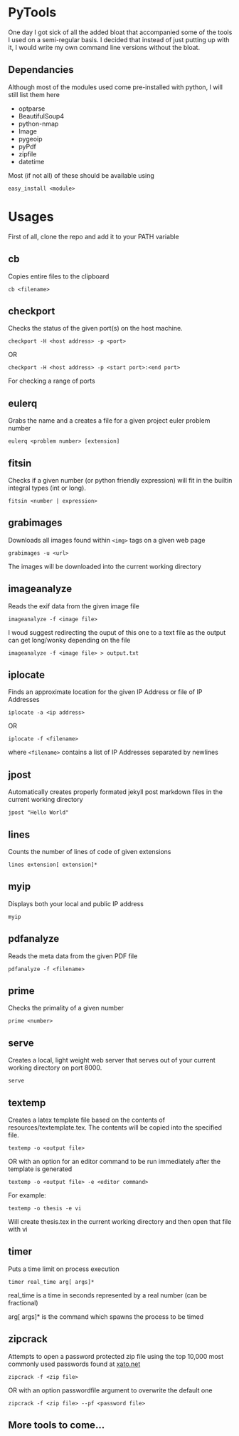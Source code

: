 PyTools
=======

One day I got sick of all the added bloat that accompanied some of the tools I used on a semi-regular basis.  I decided that instead of just putting up with it, I would write my own command line versions without the bloat.


Dependancies
--------------------
Although most of the modules used come pre-installed with python, I will still list them here

* optparse
* BeautifulSoup4
* python-nmap
* Image
* pygeoip
* pyPdf
* zipfile
* datetime

Most (if not all) of these should be available using 

```
easy_install <module>
```

Usages
=======

First of all, clone the repo and add it to your PATH variable

cb
------------

Copies entire files to the clipboard

```
cb <filename>
```

checkport
-------------

Checks the status of the given port(s) on the host machine.

```
checkport -H <host address> -p <port>
```

OR

```
checkport -H <host address> -p <start port>:<end port>
```

For checking a range of ports

eulerq
---------

Grabs the name and a creates a file for a given project euler problem number

```
eulerq <problem number> [extension]
```

fitsin
----------

Checks if a given number (or python friendly expression) will fit in the builtin integral types (int or long).

```
fitsin <number | expression>
```

grabimages
-----------

Downloads all images found within ```<img>``` tags on a given web page

```
grabimages -u <url>
```

The images will be downloaded into the current working directory



imageanalyze
-------------------

Reads the exif data from the given image file

```
imageanalyze -f <image file>
```

I woud suggest redirecting the ouput of this one to a text file as the output can get long/wonky depending on the file

```
imageanalyze -f <image file> > output.txt
```

iplocate
----------

Finds an approximate location for the given IP Address or file of IP Addresses

```
iplocate -a <ip address>
```

OR 

```
iplocate -f <filename>
```

where ```<filename>``` contains a list of IP Addresses separated by newlines

jpost
--------

Automatically creates properly formated jekyll post markdown files in the current working directory

```
jpost "Hello World"
```

lines
-------

Counts the number of lines of code of given extensions

```
lines extension[ extension]*
```

myip
-----

Displays both your local and public IP address

```
myip
```

pdfanalyze
--------------
Reads the meta data from the given PDF file

```
pdfanalyze -f <filename>
```

prime
--------------

Checks the primality of a given number

```
prime <number>
```

serve
------------------

Creates a local, light weight web server that serves out of your current working directory on port 8000.

```
serve
```

textemp
---------------
Creates a latex template file based on the contents of resources/textemplate.tex.  The contents will be copied into the specified file.

```
textemp -o <output file>
```

OR with an option for an editor command to be run immediately after the template is generated

```
textemp -o <output file> -e <editor command>
```

For example:

```
textemp -o thesis -e vi
```

Will create thesis.tex in the current working directory and then open that file with vi

timer
-------------------------------

Puts a time limit on process execution

```
timer real_time arg[ args]*
```

real_time is a time in seconds represented by a real number (can be fractional)

arg[ args]* is the command which spawns the process to be timed

zipcrack
-----------
Attempts to open a password protected zip file using the top 10,000 most commonly used passwords found at [xato.net](https://xato.net/passwords/more-top-worst-passwords/#.VAomI2RdVyF)

```
zipcrack -f <zip file>
```

OR with an option passwordfile argument to overwrite the default one

```
zipcrack -f <zip file> --pf <password file>
```

More tools to come...
-----------------------------

